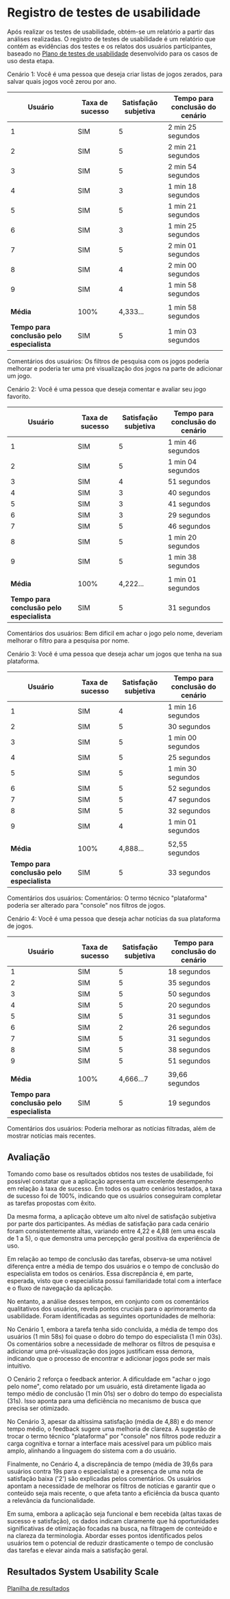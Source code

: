 # Registro de testes de usabilidade
<!--
<span style="color:red">Pré-requisitos: <a href="04-Projeto-interface.md"> Projeto de interface</a></span>, <a href="09-Plano-testes-usabilidade.md"> Plano de testes de usabilidade</a>
-->
Após realizar os testes de usabilidade, obtém-se um relatório a partir das análises realizadas. O registro de testes de usabilidade é um relatório que contém as evidências dos testes e os relatos dos usuários participantes, baseado no <a href="09-Plano-testes-usabilidade.md"> Plano de testes de usabilidade</a> desenvolvido para os casos de uso desta etapa.

Cenário 1: Você é uma pessoa que deseja criar listas de jogos zerados, para salvar quais jogos você zerou por ano.

| Usuário | Taxa de sucesso | Satisfação subjetiva | Tempo para conclusão do cenário |
|---------|-----------------|----------------------|---------------------------------|
| 1       | SIM             | 5                    | 2 min 25 segundos               |
| 2       | SIM             | 5                    | 2 min 21 segundos               |
| 3       | SIM             | 5                    | 2 min 54 segundos               |
| 4       | SIM             | 3                    | 1 min 18 segundos               |
| 5       | SIM             | 5                    | 1 min 21 segundos               |
| 6       | SIM             | 3                    | 1 min 25 segundos               |
| 7       | SIM             | 5                    | 2 min 01 segundos               |
| 8       | SIM             | 4                    | 2 min 00 segundos               |
| 9       | SIM             | 4                    | 1 min 58 segundos               |
|  |  |  |  |
| **Média**     | 100%           | 4,333...                | 1 min 58 segundos       |
| **Tempo para conclusão pelo especialista** | SIM | 5 | 1 min 03 segundos |


Comentários dos usuários: Os filtros de pesquisa com os jogos poderia melhorar e poderia ter uma pré visualização dos jogos na parte de adicionar um jogo.


Cenário 2: Você é uma pessoa que deseja comentar e avaliar seu jogo favorito.

| Usuário | Taxa de sucesso | Satisfação subjetiva | Tempo para conclusão do cenário |
|---------|-----------------|----------------------|---------------------------------|
| 1       | SIM             | 5                    | 1 min 46 segundos               |
| 2       | SIM             | 5                    | 1 min 04 segundos               |
| 3       | SIM             | 4                    | 51 segundos                     |
| 4       | SIM             | 3                    | 40 segundos                     |
| 5       | SIM             | 3                    | 41 segundos                     |
| 6       | SIM             | 3                    | 29 segundos                     |
| 7       | SIM             | 5                    | 46 segundos                     |
| 8       | SIM             | 5                    | 1 min 20 segundos               |
| 9       | SIM             | 5                    | 1 min 38 segundos               |
|  |  |  |  |
| **Média**  | 100%         | 4,222...             | 1 min 01 segundos               |
| **Tempo para conclusão pelo especialista** | SIM | 5 | 31 segundos |

Comentários dos usuários: Bem dificil em achar o jogo pelo nome, deveriam melhorar o filtro para a pesquisa por nome.

Cenário 3: Você é uma pessoa que deseja achar um jogos que tenha na sua plataforma.

| Usuário | Taxa de sucesso | Satisfação subjetiva | Tempo para conclusão do cenário |
|---------|-----------------|----------------------|---------------------------------|
| 1       | SIM             | 4                    | 1 min 16 segundos               |
| 2       | SIM             | 5                    | 30 segundos                     |
| 3       | SIM             | 5                    | 1 min 00 segundos               |
| 4       | SIM             | 5                    | 25 segundos                     |
| 5       | SIM             | 5                    | 1 min 30 segundos               |
| 6       | SIM             | 5                    | 52 segundos                     |
| 7       | SIM             | 5                    | 47 segundos                     |
| 8       | SIM             | 5                    | 32 segundos                     |
| 9       | SIM             | 4                    | 1 min 01 segundos               |
|  |  |  |  |
| **Média**     | 100%           | 4,888...        | 52,55 segundos                  |
| **Tempo para conclusão pelo especialista** | SIM | 5 | 33 segundos |


Comentários dos usuários: Comentários: O termo técnico "plataforma" poderia ser alterado para "console" nos filtros de jogos.


Cenário 4: Você é uma pessoa que deseja achar notícias da sua plataforma de jogos.

| Usuário | Taxa de sucesso | Satisfação subjetiva | Tempo para conclusão do cenário |
|---------|-----------------|----------------------|---------------------------------|
| 1       | SIM             | 5                    | 18 segundos                     |
| 2       | SIM             | 5                    | 35 segundos                     |
| 3       | SIM             | 5                    | 50 segundos                     |
| 4       | SIM             | 5                    | 20 segundos                     |
| 5       | SIM             | 5                    | 31 segundos                     |
| 6       | SIM             | 2                    | 26 segundos                     |
| 7       | SIM             | 5                    | 31 segundos                     |
| 8       | SIM             | 5                    | 38 segundos                     |
| 9       | SIM             | 5                    | 51 segundos                     |
|  |  |  |  |
| **Média**     | 100%           | 4,666...7       | 39,66 segundos                      |
| **Tempo para conclusão pelo especialista** | SIM | 5 | 19 segundos |

Comentários dos usuários: Poderia melhorar as notícias filtradas, além de mostrar notícias mais recentes.


## Avaliação 

Tomando como base os resultados obtidos nos testes de usabilidade, foi possível constatar que a aplicação apresenta um excelente desempenho em relação à taxa de sucesso. Em todos os quatro cenários testados, a taxa de sucesso foi de 100%, indicando que os usuários conseguiram completar as tarefas propostas com êxito.

Da mesma forma, a aplicação obteve um alto nível de satisfação subjetiva por parte dos participantes. As médias de satisfação para cada cenário foram consistentemente altas, variando entre 4,22 e 4,88 (em uma escala de 1 a 5), o que demonstra uma percepção geral positiva da experiência de uso.

Em relação ao tempo de conclusão das tarefas, observa-se uma notável diferença entre a média de tempo dos usuários e o tempo de conclusão do especialista em todos os cenários. Essa discrepância é, em parte, esperada, visto que o especialista possui familiaridade total com a interface e o fluxo de navegação da aplicação.

No entanto, a análise desses tempos, em conjunto com os comentários qualitativos dos usuários, revela pontos cruciais para o aprimoramento da usabilidade. Foram identificadas as seguintes oportunidades de melhoria:

No Cenário 1, embora a tarefa tenha sido concluída, a média de tempo dos usuários (1 min 58s) foi quase o dobro do tempo do especialista (1 min 03s). Os comentários sobre a necessidade de melhorar os filtros de pesquisa e adicionar uma pré-visualização dos jogos justificam essa demora, indicando que o processo de encontrar e adicionar jogos pode ser mais intuitivo.

O Cenário 2 reforça o feedback anterior. A dificuldade em "achar o jogo pelo nome", como relatado por um usuário, está diretamente ligada ao tempo médio de conclusão (1 min 01s) ser o dobro do tempo do especialista (31s). Isso aponta para uma deficiência no mecanismo de busca que precisa ser otimizado.

No Cenário 3, apesar da altíssima satisfação (média de 4,88) e do menor tempo médio, o feedback sugere uma melhoria de clareza. A sugestão de trocar o termo técnico "plataforma" por "console" nos filtros pode reduzir a carga cognitiva e tornar a interface mais acessível para um público mais amplo, alinhando a linguagem do sistema com a do usuário.

Finalmente, no Cenário 4, a discrepância de tempo (média de 39,6s para usuários contra 19s para o especialista) e a presença de uma nota de satisfação baixa ('2') são explicadas pelos comentários. Os usuários apontam a necessidade de melhorar os filtros de notícias e garantir que o conteúdo seja mais recente, o que afeta tanto a eficiência da busca quanto a relevância da funcionalidade.

Em suma, embora a aplicação seja funcional e bem recebida (altas taxas de sucesso e satisfação), os dados indicam claramente que há oportunidades significativas de otimização focadas na busca, na filtragem de conteúdo e na clareza da terminologia. Abordar esses pontos identificados pelos usuários tem o potencial de reduzir drasticamente o tempo de conclusão das tarefas e elevar ainda mais a satisfação geral.

## Resultados System Usability Scale

[Planilha de resultados](https://docs.google.com/spreadsheets/d/1GWoF6bWx6KM01dUH2bbVhpKiJXMi-tgy/edit?usp=sharing&ouid=105573416532273705236&rtpof=true&sd=true)

<!--
> **Links úteis**:
> - [Ferramentas de testes de usabilidade](https://www.usability.gov/how-to-and-tools/resources/templates.html)
-->